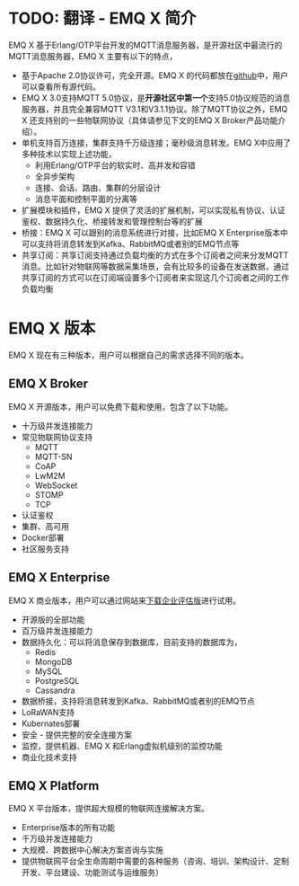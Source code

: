 # TODO: 翻译 - EMQ X 简介

EMQ X 基于Erlang/OTP平台开发的MQTT消息服务器，是开源社区中最流行的MQTT消息服务器，EMQ X 主要有以下的特点，

- 基于Apache 2.0协议许可，完全开源。EMQ X 的代码都放在[github](https://github.com/emqx/emqx)中，用户可以查看所有源代码。
- EMQ X 3.0支持MQTT 5.0协议，是**开源社区中第一个**支持5.0协议规范的消息服务器，并且完全兼容MQTT V3.1和V3.1.1协议。除了MQTT协议之外，EMQ X 还支持别的一些物联网协议（具体请参见下文的EMQ X Broker产品功能介绍）。
- 单机支持百万连接，集群支持千万级连接；毫秒级消息转发。EMQ X中应用了多种技术以实现上述功能，
  - 利用Erlang/OTP平台的软实时、高并发和容错
  - 全异步架构
  - 连接、会话、路由、集群的分层设计
  - 消息平面和控制平面的分离等
- 扩展模块和插件，EMQ X 提供了灵活的扩展机制，可以实现私有协议、认证鉴权、数据持久化、桥接转发和管理控制台等的扩展
- 桥接：EMQ X 可以跟别的消息系统进行对接，比如EMQ X Enterprise版本中可以支持将消息转发到Kafka、RabbitMQ或者别的EMQ节点等
- 共享订阅：共享订阅支持通过负载均衡的方式在多个订阅者之间来分发MQTT消息。比如针对物联网等数据采集场景，会有比较多的设备在发送数据，通过共享订阅的方式可以在订阅端设置多个订阅者来实现这几个订阅者之间的工作负载均衡

# EMQ X 版本

EMQ X 现在有三种版本，用户可以根据自己的需求选择不同的版本。

## EMQ X Broker

EMQ X 开源版本，用户可以免费下载和使用，包含了以下功能。

- 十万级并发连接能力
- 常见物联网协议支持
  - MQTT
  - MQTT-SN
  - CoAP
  - LwM2M
  - WebSocket
  - STOMP
  - TCP
- 认证鉴权
- 集群、高可用
- Docker部署
- 社区服务支持

## EMQ X Enterprise

EMQ X 商业版本，用户可以通过网站来[下载企业评估版](https://www.emqx.io/downloads/emq/enterprise?osType=Linux)进行试用。

- 开源版的全部功能
- 百万级并发连接能力
- 数据持久化：可以将消息保存到数据库，目前支持的数据库为，
  - Redis
  - MongoDB
  - MySQL
  - PostgreSQL
  - Cassandra
- 数据桥接，支持将消息转发到Kafka、RabbitMQ或者别的EMQ节点
- LoRaWAN支持
- Kubernates部署
- 安全 - 提供完整的安全连接方案
- 监控，提供机器、EMQ X 和Erlang虚拟机级别的监控功能
- 商业化技术支持

## EMQ X Platform

EMQ X 平台版本，提供超大规模的物联网连接解决方案。

- Enterprise版本的所有功能
- 千万级并发连接能力
- 大规模、跨数据中心解决方案咨询与实施
- 提供物联网平台全生命周期中需要的各种服务（咨询、培训、架构设计、定制开发、平台建设、功能测试与运维服务）
